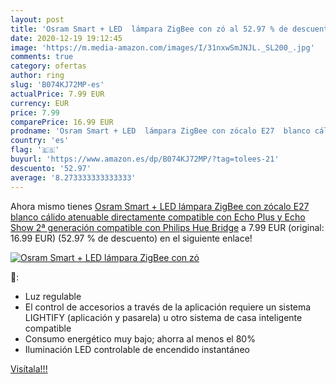 ```yaml
---
layout: post
title: 'Osram Smart + LED  lámpara ZigBee con zó al 52.97 % de descuento'
date: 2020-12-19 19:12:45
image: 'https://m.media-amazon.com/images/I/31nxwSmJNJL._SL200_.jpg'
comments: true
category: ofertas
author: ring
slug: 'B074KJ72MP-es'
actualPrice: 7.99 EUR
currency: EUR
price: 7.99
comparePrice: 16.99 EUR
prodname: 'Osram Smart + LED  lámpara ZigBee con zócalo E27  blanco cálido  atenuable  directamente compatible con Echo Plus y Echo Show  2ª generación   compatible con Philips Hue Bridge'
country: 'es'
flag: '🇪🇸'
buyurl: 'https://www.amazon.es/dp/B074KJ72MP/?tag=tolees-21'
descuento: '52.97'
average: '8.273333333333333'
---
```


Ahora mismo tienes [Osram Smart + LED  lámpara ZigBee con zócalo E27  blanco cálido  atenuable  directamente compatible con Echo Plus y Echo Show  2ª generación   compatible con Philips Hue Bridge](https://www.amazon.es/dp/B074KJ72MP/?tag=tolees-21) a 7.99 EUR (original: 16.99 EUR) (52.97 %  de descuento) en el siguiente enlace!

[![Osram Smart + LED  lámpara ZigBee con zó](https://m.media-amazon.com/images/I/31nxwSmJNJL._SL200_.jpg)](https://www.amazon.es/dp/B074KJ72MP/?tag=tolees-21)

🔎:

- Luz regulable
- El control de accesorios a través de la aplicación requiere un sistema LIGHTIFY (aplicación y pasarela) u otro sistema de casa inteligente compatible
- Consumo energético muy bajo; ahorra al menos el 80%
- Iluminación LED controlable de encendido instantáneo

[Visítala!!!](https://www.amazon.es/dp/B074KJ72MP/?tag=tolees-21)
